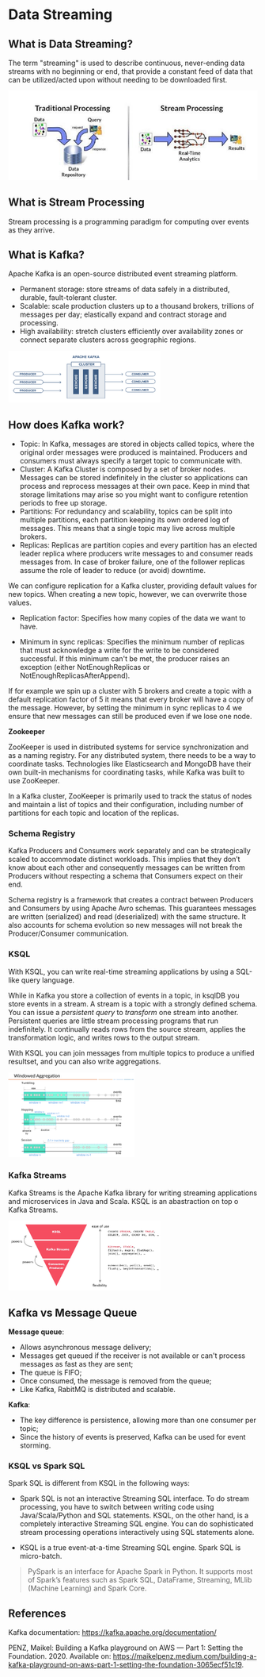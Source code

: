 # Data Streaming

## What is Data Streaming?

The term "streaming" is used to describe continuous, never-ending data streams with no beginning or end, that provide a constant feed of data that can be utilized/acted upon without needing to be downloaded first.

<img src="./img/batch-vs-stream.jpg" alt="batch-vs-stream" style="zoom:80%;" />

## What is Stream Processing

Stream processing is a programming paradigm for computing over events as they arrive.

## What is Kafka?

Apache Kafka is an open-source distributed event streaming platform.

- Permanent storage: store streams of data safely in a distributed, durable, fault-tolerant cluster.
- Scalable: scale production clusters up to a thousand brokers, trillions of messages per day; elastically expand and contract storage and processing.
- High availability: stretch clusters efficiently over availability zones or connect separate clusters across geographic regions.

<img src="./img/kafka-broker.png" alt="kafka-broker" style="zoom:30%;" />

## How does Kafka work?

- Topic: In Kafka, messages are stored in objects called topics, where the original order messages were produced is maintained. Producers and consumers must always specify a target topic to communicate with.
- Cluster: A Kafka Cluster is composed by a set of broker nodes. Messages can be stored indefinitely in the cluster so applications can process and reprocess messages at their own pace. Keep in mind that storage limitations may arise so you might want to configure retention periods to free up storage.
- Partitions: For redundancy and scalability, topics can be split into multiple partitions, each partition keeping its own ordered log of messages. This means that a single topic may live across multiple brokers.
- Replicas: Replicas are partition copies and every partition has an elected leader replica where producers write messages to and consumer reads messages from. In case of broker failure, one of the follower replicas assume the role of leader to reduce (or avoid) downtime.

We can configure replication for a Kafka cluster, providing default values for new topics. When creating a new topic, however, we can overwrite those values.

- Replication factor: Specifies how many copies of the data we want to have.

- Minimum in sync replicas: Specifies the minimum number of replicas that must acknowledge a write for the write to be considered successful. If this minimum can't be met, the producer raises an exception (either NotEnoughReplicas or NotEnoughReplicasAfterAppend).

If for example we spin up a cluster with 5 brokers and create a topic with a default replication factor of 5 it means that every broker will have a copy of the message. However, by setting the minimum in sync replicas to 4 we ensure that new messages can still be produced even if we lose one node.

**Zookeeper**

ZooKeeper is used in distributed systems for service synchronization and as a naming registry.  For any distributed system, there needs to be a way to coordinate tasks. Technologies like Elasticsearch and MongoDB have their own built-in mechanisms for coordinating tasks, while Kafka was built to use ZooKeeper.

In a Kafka cluster, ZooKeeper is primarily used to track the status of nodes and maintain a list of topics and their configuration, including number of partitions for each topic and location of the replicas.

### Schema Registry

Kafka Producers and Consumers work separately and can be strategically scaled to accommodate distinct workloads. This implies that they don’t know about each other and consequently messages can be written from Producers without respecting a schema that Consumers expect on their end. 

Schema registry is a framework that creates a contract between Producers and Consumers by using Apache Avro schemas. This guarantees messages are written (serialized) and read (deserialized) with the same structure. It also accounts for schema evolution so new messages will not break the Producer/Consumer communication.

### KSQL

With KSQL, you can write real-time streaming applications by using a SQL-like query language.

While in Kafka you store a collection of events in a topic, in ksqlDB you store events in a stream. A stream is a topic with a strongly defined schema. You can issue a *persistent query* to *transform* one stream into another. Persistent queries are little stream processing programs that run indefinitely. It continually reads rows from the source stream, applies the transformation logic, and writes rows to the output stream.

With KSQL you can join messages from multiple topics to produce a unified resultset, and you can also write aggregations.

<img src="./img/ksql-window-aggregation.png" alt="ksql-window-aggregation" style="zoom:25%;" />

### Kafka Streams

Kafka Streams is the Apache Kafka library for writing streaming applications and microservices in Java and Scala. KSQL is an abastraction on top o Kafka Streams.

<img src="./img/ksql-vs-streams.png" alt="ksql-vs-streams" style="zoom:30%;" />

## Kafka vs Message Queue

**Message queue**:

- Allows asynchronous message delivery;
- Messages get queued if the receiver is not available or can't process messages as fast as they are sent;
- The queue is FIFO;
- Once consumed, the message is removed from the queue;
- Like Kafka, RabitMQ is distributed and scalable.

**Kafka**:

- The key difference is persistence, allowing more than one consumer per topic;
- Since the history of events is preserved, Kafka can be used for event storming.

### KSQL vs Spark SQL

Spark SQL is different from KSQL in the following ways:
- Spark SQL is not an interactive Streaming SQL interface. To do stream processing, you have to switch between writing code using Java/Scala/Python and SQL statements. KSQL, on the other hand, is a completely interactive Streaming SQL engine. You can do sophisticated stream processing operations interactively using SQL statements alone.

- KSQL is a true event-at-a-time Streaming SQL engine. Spark SQL is micro-batch.

> PySpark is an interface for Apache Spark in Python. It supports most of Spark’s features such as Spark SQL, DataFrame, Streaming, MLlib (Machine Learning) and Spark Core.

## References

Kafka documentation: https://kafka.apache.org/documentation/

PENZ, Maikel: Building a Kafka playground on AWS — Part 1: Setting the Foundation. 2020. Available on: https://maikelpenz.medium.com/building-a-kafka-playground-on-aws-part-1-setting-the-foundation-3065ecf51c19.


